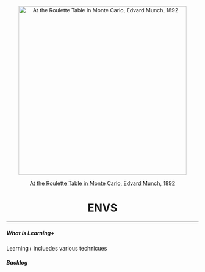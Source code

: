 <p align="center">
  <img src="https://upload.wikimedia.org/wikipedia/commons/1/1f/Edvard_Munch_-_At_the_Roulette_Table_in_Monte_Carlo_-_Google_Art_Project.jpg" alt="At the Roulette Table in Monte Carlo, Edvard Munch, 1892" width="440" />
</p>
<p align="center"><u>At the Roulette Table in Monte Carlo, Edvard Munch, 1892</u></p>

<h1 align="center">ENVS</h1>

<hr />

<h5 align="left">What is Learning+</h5>
<p align="left">
  Learning+ incluedes various technicues
</p>

<h5 align="left">Backlog</h5>
<p align="left">
  
</p>
